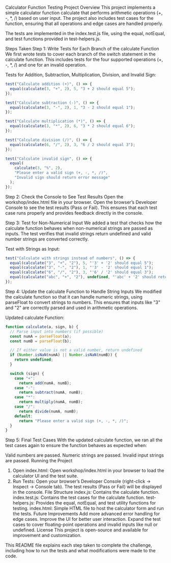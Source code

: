 Calculator Function Testing
Project Overview
This project implements a simple calculator function calculate that performs arithmetic operations (+, -, *, /) based on user input. The project also includes test cases for the function, ensuring that all operations and edge cases are handled properly.

The tests are implemented in the index.test.js file, using the equal, notEqual, and test functions provided in test-helpers.js.

Steps Taken
Step 1: Write Tests for Each Branch of the calculate Function
We first wrote tests to cover each branch of the switch statement in the calculate function. This includes tests for the four supported operations (+, -, *, /) and one for an invalid operation.

Tests for Addition, Subtraction, Multiplication, Division, and Invalid Sign:

```javascript
test("Calculate addition (+)", () => {
  equal(calculate(3, "+", 2), 5, "3 + 2 should equal 5");
});

test("Calculate subtraction (-)", () => {
  equal(calculate(3, "-", 2), 1, "3 - 2 should equal 1");
});

test("Calculate multiplication (*)", () => {
  equal(calculate(3, "*", 2), 6, "3 * 2 should equal 6");
});

test("Calculate division (/)", () => {
  equal(calculate(6, "/", 2), 3, "6 / 2 should equal 3");
});

test("Calculate invalid sign", () => {
  equal(
    calculate(3, "%", 2),
    "Please enter a valid sign (+, -, *, /)",
    "Invalid sign should return error message"
  );
});
```

Step 2: Check the Console to See Test Results
Open the workshop/index.html file in your browser.
Open the browser’s Developer Console to see the test results (Pass or Fail).
This ensures that each test case runs properly and provides feedback directly in the console.

Step 3: Test for Non-Numerical Input
We added a test that checks how the calculate function behaves when non-numerical strings are passed as inputs. The test verifies that invalid strings return undefined and valid number strings are converted correctly.

Test with Strings as Input:

```javascript
test("Calculate with strings instead of numbers", () => {
  equal(calculate("3", "+", "2"), 5, "'3' + '2' should equal 5");
  equal(calculate("3", "-", "2"), 1, "'3' - '2' should equal 1");
  equal(calculate("6", "/", "2"), 3, "'6' / '2' should equal 3");
  equal(calculate("abc", "+", "2"), undefined, "'abc' + '2' should return undefined");
});
```

Step 4: Update the calculate Function to Handle String Inputs
We modified the calculate function so that it can handle numeric strings, using parseFloat to convert strings to numbers. This ensures that inputs like "3" and "2" are correctly parsed and used in arithmetic operations.

Updated calculate Function:

```javascript
function calculate(a, sign, b) {
  // Parse input into numbers (if possible)
  const numA = parseFloat(a);
  const numB = parseFloat(b);

  // If either value is not a valid number, return undefined
  if (Number.isNaN(numA) || Number.isNaN(numB)) {
    return undefined;
  }

  switch (sign) {
    case "+":
      return add(numA, numB);
    case "-":
      return subtract(numA, numB);
    case "*":
      return multiply(numA, numB);
    case "/":
      return divide(numA, numB);
    default:
      return "Please enter a valid sign (+, -, *, /)";
  }
}
```

Step 5: Final Test Cases
With the updated calculate function, we ran all the test cases again to ensure the function behaves as expected when:

Valid numbers are passed.
Numeric strings are passed.
Invalid input strings are passed.
Running the Project
1. Open index.html:
Open workshop/index.html in your browser to load the calculator UI and the test suite.
2. Run Tests:
Open your browser’s Developer Console (right-click → Inspect → Console tab).
The test results (Pass or Fail) will be displayed in the console.
File Structure
index.js: Contains the calculate function.
index.test.js: Contains the test cases for the calculate function.
test-helpers.js: Provides the equal, notEqual, and test utility functions for testing.
index.html: Simple HTML file to host the calculator form and run the tests.
Future Improvements
Add more advanced error handling for edge cases.
Improve the UI for better user interaction.
Expand the test cases to cover floating-point operations and invalid inputs like null or undefined.
License
This project is open-source and available for improvement and customization.

This README file explains each step taken to complete the challenge, including how to run the tests and what modifications were made to the code.


